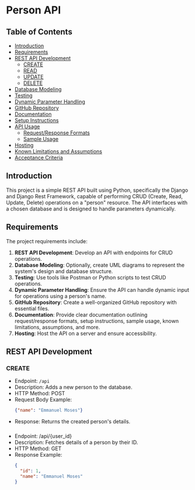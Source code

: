 # Person API

## Table of Contents

- [Introduction](#introduction)
- [Requirements](#requirements)
- [REST API Development](#rest-api-development)
  - [CREATE](#create)
  - [READ](#read)
  - [UPDATE](#update)
  - [DELETE](#delete)
- [Database Modeling](#database-modeling)
- [Testing](#testing)
- [Dynamic Parameter Handling](#dynamic-parameter-handling)
- [GitHub Repository](#github-repository)
- [Documentation](#documentation)
- [Setup Instructions](#setup-instructions)
- [API Usage](#api-usage)
  - [Request/Response Formats](#requestresponse-formats)
  - [Sample Usage](#sample-usage)
- [Hosting](#hosting)
- [Known Limitations and Assumptions](#known-limitations-and-assumptions)
- [Acceptance Criteria](#acceptance-criteria)

## Introduction

This project is a simple REST API built using Python, specifically the Django and Django Rest Framework, capable of performing CRUD (Create, Read, Update, Delete) operations on a "person" resource. The API interfaces with a chosen database and is designed to handle parameters dynamically.

## Requirements

The project requirements include:

1. **REST API Development**: Develop an API with endpoints for CRUD operations.
2. **Database Modeling**: Optionally, create UML diagrams to represent the system's design and database structure.
3. **Testing**: Use tools like Postman or Python scripts to test CRUD operations.
4. **Dynamic Parameter Handling**: Ensure the API can handle dynamic input for operations using a person's name.
5. **GitHub Repository**: Create a well-organized GitHub repository with essential files.
6. **Documentation**: Provide clear documentation outlining request/response formats, setup instructions, sample usage, known limitations, assumptions, and more.
7. **Hosting**: Host the API on a server and ensure accessibility.

## REST API Development

### CREATE

- Endpoint: `/api`
- Description: Adds a new person to the database.
- HTTP Method: POST
- Request Body Example:
  ```json
  {"name": "Emmanuel Moses"}
- Response: Returns the created person's details.

### 

- Endpoint: /api/{user_id}
- Description: Fetches details of a person by their ID.
- HTTP Method: GET
- Response Example:
  ```json
  {
    "id": 1,
    "name": "Emmanuel Moses"
  }

  
